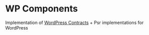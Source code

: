 # WP Components

Implementation of [WordPress Contracts](https://github.com/onepixnet/wordpress-contracts) + Psr implementations for WordPress

